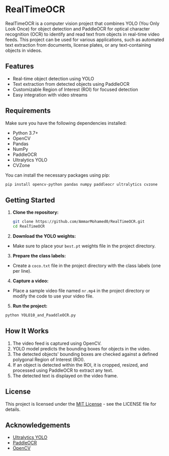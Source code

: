 # RealTimeOCR

RealTimeOCR is a computer vision project that combines YOLO (You Only Look Once) for object detection and PaddleOCR for optical character recognition (OCR) to identify and read text from objects in real-time video feeds. This project can be used for various applications, such as automated text extraction from documents, license plates, or any text-containing objects in videos.

## Features

- Real-time object detection using YOLO
- Text extraction from detected objects using PaddleOCR
- Customizable Region of Interest (ROI) for focused detection
- Easy integration with video streams

## Requirements

Make sure you have the following dependencies installed:

- Python 3.7+
- OpenCV
- Pandas
- NumPy
- PaddleOCR
- Ultralytics YOLO
- CVZone

You can install the necessary packages using pip:

```bash
pip install opencv-python pandas numpy paddleocr ultralytics cvzone
```
## Getting Started

1. **Clone the repository:**
   ```bash
   git clone https://github.com/AmmarMohamed0/RealTimeOCR.git
   cd RealTimeOCR
2. **Download the YOLO weights:**
- Make sure to place your `best.pt` weights file in the project directory.

3. **Prepare the class labels:**
- Create a `coco.txt` file in the project directory with the class labels (one per line).

4.  **Capture a video:**
- Place a sample video file named `nr.mp4` in the project directory or modify the code to use your video file.

5.  **Run the project:**
```bash
python YOLO10_and_PaaddleOCR.py
```

## How It Works
1. The video feed is captured using OpenCV.
2. YOLO model predicts the bounding boxes for objects in the video.
3. The detected objects' bounding boxes are checked against a defined polygonal Region of Interest (ROI).
4. If an object is detected within the ROI, it is cropped, resized, and processed using PaddleOCR to extract any text.
5. The detected text is displayed on the video frame.

## License
This project is licensed under the [MIT License](LICENSE) - see the LICENSE file for details.

## Acknowledgements
- [Ultralytics YOLO](https://github.com/ultralytics/ultralytics)
- [PaddleOCR](https://github.com/PaddlePaddle/PaddleOCR)
- [OpenCV](https://opencv.org/)
